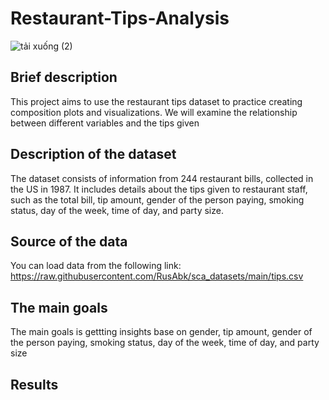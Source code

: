 # Restaurant-Tips-Analysis

![tải xuống (2)](https://github.com/user-attachments/assets/991197b5-db59-451a-bf43-7f7d417fb701)

## Brief description
This project aims to use the restaurant tips dataset to practice creating composition plots and visualizations. We will examine the relationship between different variables and the tips given
## Description of the dataset
The dataset consists of information from 244 restaurant bills, collected in the US in 1987.
It includes details about the tips given to restaurant staff, such as the total bill, tip amount, gender of the person paying, smoking status, day of the week, time of day, and party size.
## Source of the data
You can load data from the following link: https://raw.githubusercontent.com/RusAbk/sca_datasets/main/tips.csv
## The main goals
The main goals is gettting insights base on gender, tip amount, gender of the person paying, smoking status, day of the week, time of day, and party size
## Results
